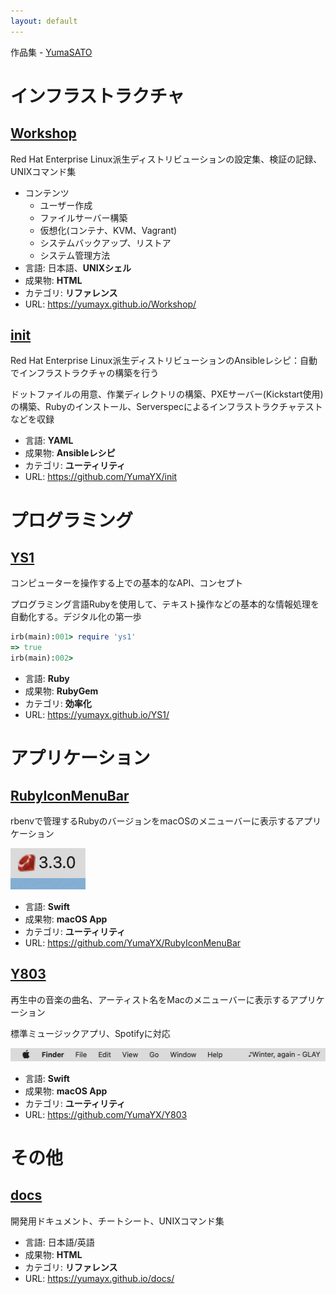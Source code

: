 ```yaml
---
layout: default
---
```


作品集 - [YumaSATO](https://github.com/YumaYX)

# インフラストラクチャ

## [Workshop](https://yumayx.github.io/Workshop/)

Red Hat Enterprise Linux派生ディストリビューションの設定集、検証の記録、UNIXコマンド集

- コンテンツ
  - ユーザー作成
  - ファイルサーバー構築
  - 仮想化(コンテナ、KVM、Vagrant)
  - システムバックアップ、リストア
  - システム管理方法
- 言語: 日本語、**UNIXシェル**
- 成果物: **HTML**
- カテゴリ: **リファレンス**
- URL: <https://yumayx.github.io/Workshop/>

## [init](https://github.com/YumaYX/init)

Red Hat Enterprise Linux派生ディストリビューションのAnsibleレシピ：自動でインフラストラクチャの構築を行う

ドットファイルの用意、作業ディレクトリの構築、PXEサーバー(Kickstart使用)の構築、Rubyのインストール、Serverspecによるインフラストラクチャテストなどを収録

- 言語: **YAML**
- 成果物: **Ansibleレシピ**
- カテゴリ: **ユーティリティ**
- URL: <https://github.com/YumaYX/init>

# プログラミング

## [YS1](https://yumayx.github.io/YS1/)

コンピューターを操作する上での基本的なAPI、コンセプト

プログラミング言語Rubyを使用して、テキスト操作などの基本的な情報処理を自動化する。デジタル化の第一歩

```ruby
irb(main):001> require 'ys1'
=> true
irb(main):002> 
```

- 言語: **Ruby**
- 成果物: **RubyGem**
- カテゴリ: **効率化**
- URL: <https://yumayx.github.io/YS1/>

# アプリケーション

## [RubyIconMenuBar](https://github.com/YumaYX/RubyIconMenuBar)

rbenvで管理するRubyのバージョンをmacOSのメニューバーに表示するアプリケーション

![RubyIconMenuBar](https://github.com/YumaYX/RubyIconMenuBar/blob/main/sample.png?raw=true)

- 言語: **Swift**
- 成果物: **macOS App**
- カテゴリ: **ユーティリティ**
- URL: <https://github.com/YumaYX/RubyIconMenuBar>

## [Y803](https://github.com/YumaYX/Y803)

再生中の音楽の曲名、アーティスト名をMacのメニューバーに表示するアプリケーション

標準ミュージックアプリ、Spotifyに対応

![Y803](https://github.com/YumaYX/Y803/blob/main/image/ScreenShot.png?raw=true)

- 言語: **Swift**
- 成果物: **macOS App**
- カテゴリ: **ユーティリティ**
- URL: <https://github.com/YumaYX/Y803>

# その他

## [docs](https://yumayx.github.io/docs/)

開発用ドキュメント、チートシート、UNIXコマンド集

- 言語: 日本語/英語
- 成果物: **HTML**
- カテゴリ: **リファレンス**
- URL: <https://yumayx.github.io/docs/>

